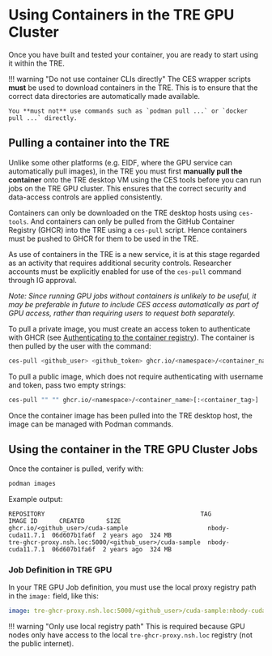 # Using Containers in the TRE GPU Cluster

Once you have built and tested your container, you are ready to start using it within the TRE.

!!! warning "Do not use container CLIs directly"
    The CES wrapper scripts **must** be used to download containers in the TRE. This is to ensure that the correct data directories are automatically made available.

    You **must not** use commands such as `podman pull ...` or `docker pull ...` directly.

## Pulling a container into the TRE

Unlike some other platforms (e.g. EIDF, where the GPU service can automatically pull images), in the TRE you must first **manually pull the container** onto the TRE desktop VM using the CES tools before you can run jobs on the TRE GPU cluster. This ensures that the correct security and data-access controls are applied consistently.

Containers can only be downloaded on the TRE desktop hosts using `ces-tools`. And containers can only be pulled from the GitHub Container Registry (GHCR) into the TRE using a `ces-pull` script. Hence containers must be pushed to GHCR for them to be used in the TRE.

As use of containers in the TRE is a new service, it is at this stage regarded as an activity that requires additional security controls. Researcher accounts must be explicitly enabled for use of the `ces-pull` command through IG approval.

*Note: Since running GPU jobs without containers is unlikely to be useful, it may be preferable in future to include CES access automatically as part of GPU access, rather than requiring users to request both separately.*


To pull a private image, you must create an access token to authenticate with GHCR (see [Authenticating to the container registry](https://docs.github.com/en/packages/working-with-a-github-packages-registry/working-with-the-container-registry#authenticating-to-the-container-registry)). The container is then pulled by the user with the command:

```bash
ces-pull <github_user> <github_token> ghcr.io/<namespace>/<container_name>[:<container_tag>]
```

To pull a public image, which does not require authenticating with username and token, pass two empty strings:

```bash
ces-pull "" "" ghcr.io/<namespace>/<container_name>[:<container_tag>]
```

Once the container image has been pulled into the TRE desktop host, the image can be managed with Podman commands.

## Using the container in the TRE GPU Cluster Jobs

Once the container is pulled, verify with:

```bash
podman images
```

Example output:

```text
REPOSITORY                                           TAG               IMAGE ID      CREATED      SIZE
ghcr.io/<github_user>/cuda-sample                      nbody-cuda11.7.1  06d607b1fa6f  2 years ago  324 MB
tre-ghcr-proxy.nsh.loc:5000/<github_user>/cuda-sample  nbody-cuda11.7.1  06d607b1fa6f  2 years ago  324 MB
```

### Job Definition in TRE GPU

In your TRE GPU Job definition, you must use the local proxy registry path in the `image:` field, like this:

```yaml
image: tre-ghcr-proxy.nsh.loc:5000/<github_user>/cuda-sample:nbody-cuda11.7.1
```

!!! warning "Only use local registry path"
    This is required because GPU nodes only have access to the local `tre-ghcr-proxy.nsh.loc` registry (not the public internet).
